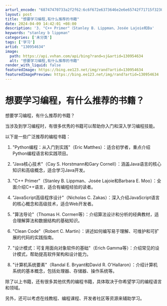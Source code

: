 ```yaml
---
arturl_encode: "68747470733a2f2f62:6c6f672e6373646e2e6e65742f71715f32303933363333332f:61727469636c652f64657461696c732f313330393534363334"
layout: post
title: "想要学习编程,有什么推荐的书籍"
date: 2024-04-09 14:42:01 +08:00
description: '3. "C++ Primer"（Stanley B. Lippman、Josée Lajoie和Ba'
keywords: "stanley b lippman"
categories: ['未分类']
tags: ['学习']
artid: "130954634"
image:
  path: https://api.vvhan.com/api/bing?rand=sj&artid=130954634
  alt: "想要学习编程,有什么推荐的书籍"
render_with_liquid: false
featuredImage: https://bing.ee123.net/img/rand?artid=130954634
featuredImagePreview: https://bing.ee123.net/img/rand?artid=130954634
---
```


# 想要学习编程，有什么推荐的书籍？

想要学习编程，有什么推荐的书籍？

当涉及到学习编程时，有很多优秀的书籍可以帮助你入门和深入学习编程技能。
  
以下是一些广泛推荐的编程书籍：

1. "Python编程：从入门到实践"（Eric Matthes）：适合初学者，重点介绍Python编程语言和实践项目。

2. "Java核心技术"（Cay S. Horstmann和Gary Cornell）：涵盖Java语言的核心知识和高级概念，适合学习Java开发。

3. "C++ Primer"（Stanley B. Lippman、Josée Lajoie和Barbara E. Moo）：全面介绍C++语言，适合有编程经验的读者。

4. "JavaScript高级程序设计"（Nicholas C. Zakas）：深入介绍JavaScript语言的核心概念和高级技术，适合Web开发者。

5. "算法导论"（Thomas H. Cormen等）：介绍算法设计和分析的经典教材，适合理解算法和数据结构的基础知识。

6. "Clean Code"（Robert C. Martin）：讲述如何编写易于理解、可维护和可扩展的代码的实践指南。

7. "设计模式：可复用面向对象软件的基础"（Erich Gamma等）：介绍常见的设计模式，帮助提高软件架构和设计能力。

8. "计算机系统要素"（Randal E. Bryant和David R. O'Hallaron）：介绍计算机系统的基本概念，包括处理器、存储器、操作系统等。

除了以上书籍，还有很多其他优秀的编程书籍，具体取决于你希望学习的编程语言和领域。
  
另外，还可以考虑在线教程、编程课程、开发者社区等资源来辅助学习。